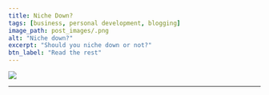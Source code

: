 ```yaml
---
title: Niche Down?
tags: [business, personal development, blogging]
image_path: post_images/.png
alt: "Niche down?"
excerpt: "Should you niche down or not?"
btn_label: "Read the rest"
---
```

![][image]



---
[image]: /images/post_images/